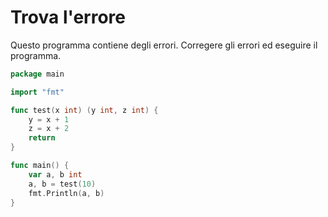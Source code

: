 # Trova l'errore

Questo programma contiene degli errori. Corregere gli errori ed eseguire il programma.

```go
package main

import "fmt"

func test(x int) (y int, z int) {
	y = x + 1
	z = x + 2
	return
}

func main() {
	var a, b int
	a, b = test(10)
	fmt.Println(a, b)
}
```